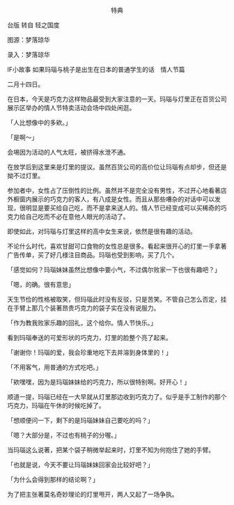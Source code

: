 <p align="center">特典</p>

台版 转自 轻之国度

图源：梦落琼华

录入：梦落琼华

IF小故事 如果玛瑙与桃子是出生在日本的普通学生的话　情人节篇

二月十四日。

在日本，今天是巧克力这样物品最受到大家注意的一天。玛瑙与灯里正在百货公司展示区举办的情人节特卖活动会场中四处闲逛。

「人比想像中的多欸。」

「是啊〜」

会埸因为活动的人气太旺，被挤得水泄不通。

在放学后到这里来是灯里的提议。虽然百货公司的高价位让玛瑙有点却步，但还是拗不过灯里。

参加者中，女性占了压倒性的比例。虽然并不是完全没有男性，不过开心地看著店外橱窗内展示的巧克力的客人，有八成是女性。而且从那些嘈杂的对话中可以发现，很明显是要买给自己吃，而不是拿来送人的。情人节已经变成可以买稀奇的巧克力给自己吃而不必在意他人眼光的活动了。

即使如此，对玛瑙与灯里这样的高中女生来说，依然是很有趣的活动。

不论什么时代，喜欢甘甜可口食物的女性总是很多。看起来很开心的灯里一手拿著广告传单，买了好几様注目商品。玛瑙也受到影响，买了几个。

「感觉如何？玛瑙妹妹虽然比想像中要小气，不过偶尔败家一下也很有趣吧？」

「嗯，的确。很有意思」

天生节俭的性格被取笑，但玛瑙此时没有反驳，只是苦笑。不管自己怎么否定，挂在手臂上那几个装著昂贵巧克力的袋子实在没有说服力。

「作为教我败家乐趣的回礼，这个给你。情人节快乐。」

看到玛瑙奉送的可爱形状的巧克力，灯里的脸整个亮了起来。

「谢谢你！玛瑙的爱，我会珍重地吃下去并溶到身体里的！」

「不用客气，用普通的方式吃吧。」

「欸嘿嘿，因为是玛瑙妹妹给的巧克力，所以很特别啊。好开心！」

顺道一提，玛瑙已经在一大早就从灯里那边收到巧克力了。似乎是手工制作的那个巧克力，玛瑙在午休的时候吃掉了。

「想顺便问一下，剩下的是玛瑙妹妹自己要吃的吗？」

「嗯？大部分是，不过也有桃子的分喔。」

当玛瑙这么说著，把某个袋子稍微举起来时，灯里不知为何抱住了她的手臂。

「也就是说，今天不要让玛瑙妹妹回家会比较好吧？」

「为什么会得到那样的结论啊？」

为了把主张著莫名奇妙理论的灯里甩开，两人又起了一场争执。

